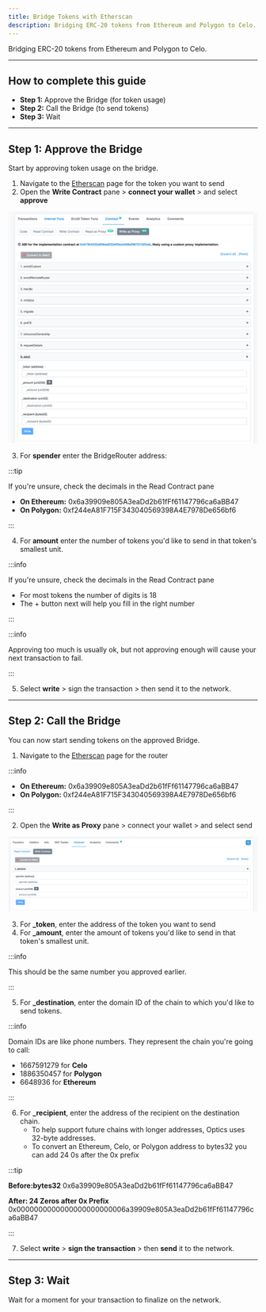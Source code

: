 ```yaml
---
title: Bridge Tokens with Etherscan
description: Bridging ERC-20 tokens from Ethereum and Polygon to Celo.
---
```


Bridging ERC-20 tokens from Ethereum and Polygon to Celo.

---

## How to complete this guide

* **Step 1:** Approve the Bridge (for token usage)
*  **Step 2:** Call the Bridge (to send tokens)
*  **Step 3:** Wait

---

## Step 1: Approve the Bridge

Start by approving token usage on the bridge.

1. Navigate to the [Etherscan](https://etherscan.io/) page for the token you want to send
2. Open the **Write Contract** pane > **connect your wallet** > and select **approve**

![Bridging Tokens with Etherescan 1](https://github.com/joenyzio/assets/blob/main/celo-docs/bridging-tokens-with-etherscan/bridging-tokens-with-etherscan-1.png?raw=true)

3. For **spender** enter the BridgeRouter address:

:::tip

If you're unsure, check the decimals in the Read Contract pane
* **On Ethereum:** 0x6a39909e805A3eaDd2b61fFf61147796ca6aBB47
* **On Polygon:** 0xf244eA81F715F343040569398A4E7978De656bf6

:::

4. For **amount** enter the number of tokens you'd like to send in that token's smallest unit.

:::info

If you're unsure, check the decimals in the Read Contract pane
* For most tokens the number of digits is 18
* The + button next will help you fill in the right number 

:::

:::info

Approving too much is usually ok, but not approving enough will cause your next transaction to fail.

:::


5. Select **write** > sign the transaction > then send it to the network.

---

## Step 2: Call the Bridge

You can now start sending tokens on the approved Bridge.

1. Navigate to the [Etherscan](https://etherscan.io/) page for the router

:::info

* **On Ethereum:** 0x6a39909e805A3eaDd2b61fFf61147796ca6aBB47
* **On Polygon:** 0xf244eA81F715F343040569398A4E7978De656bf6

:::

2. Open the **Write as Proxy** pane > connect your wallet > and select send

![Bridging Tokens with Etherescan 2](https://github.com/joenyzio/assets/blob/main/celo-docs/bridging-tokens-with-etherscan/bridging-tokens-with-etherscan-2.png?raw=true)

3. For **_token**, enter the address of the token you want to send
4. For **_amount**, enter the amount of tokens you'd like to send in that token's smallest unit.

:::info

This should be the same number you approved earlier.

:::

5. For **_destination**, enter the domain ID of the chain to which you'd like to send tokens.

:::info

Domain IDs are like phone numbers. They represent the chain you're going to call:
* 1667591279 for **Celo**
* 1886350457 for **Polygon**
* 6648936 for **Ethereum**

:::

6. For **_recipient**, enter the address of the recipient on the destination chain.
    * To help support future chains with longer addresses, Optics uses 32-byte addresses.
    * To convert an Ethereum, Celo, or Polygon address to bytes32 you can add 24 0s after the 0x prefix

:::tip

**Before:bytes32**
0x6a39909e805A3eaDd2b61fFf61147796ca6aBB47

**After: 24 Zeros after 0x Prefix**
0x0000000000000000000000006a39909e805A3eaDd2b61fFf61147796ca6aBB47

:::

7. Select **write** > **sign the transaction** > then **send** it to the network.

---

## Step 3: Wait 

Wait for a moment for your transaction to finalize on the network.
